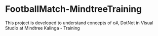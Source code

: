 # FootballMatch-MindtreeTraining
This project is developed to understand concepts of c#, DotNet in Visual Studio at Mindtree Kalinga - Training
